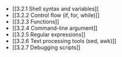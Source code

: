 

- [[3.2.1 Shell syntax and variables]]
- [[3.2.2 Control flow (if, for, while)]]
- [[3.2.3 Functions]]
- [[3.2.4 Command-line argument]]
- [[3.2.5 Regular expressions]]
- [[3.2.6 Text processing tools (sed, awk)]]
- [[3.2.7 Debugging scripts]]
